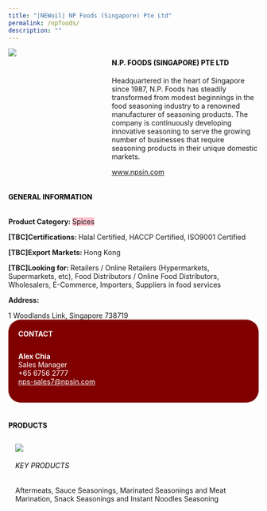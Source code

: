 ```yaml
---
title: "|NEWoil| NP Foods (Singapore) Pte Ltd"
permalink: /npfoods/
description: ""
---
```

<head>
	<div class="flex-paragraph">
		<!--hi there! this is a comment and will provide you with instructional guides-->
		<!--insert booth number here!-->
		<p style="text-transform: uppercase"></p></div>
			<div class="flex-container" style="display: flex; flex-wrap: wrap;">
				<!--insert DOWNLOAD link of company logo between the " marks!-->
			<div class="card sgds" style="flex: 1 1 40%; display: block;"><img src="https://doc-0c-3s-docs.googleusercontent.com/docs/securesc/69isnljd6u5lkd2esi0uo09d7a1dfqf2/ksbr1s69u5i9tq7itdmmseqej38pnuun/1676208150000/12105796777324072886/12105796777324072886/1uH7NWMOvIE95myVe_e3PcVzxpJbnNRrV?e=download&ax=AB85Z1DMB5Fymv0hhHir7rSZ_NjXJqXMfupuSj07ry6Bzuq54AimKpA23nBM5uNRPIVuC8L-w0ghxtjYMzcT_nLklgxLn0yfwhnoqL58eawDP0tvZTxhODwv05eGNto-XjRBrP0aHYe7G_O7-79MWUzqiK37EEojKvNCPRMXZ4-oq9zDnvFog0Bmu3MvVE-dJOyF2qPRnaP4bc3Hw0IaH1UmPcCn8Ze61TrFholA1Ya5YEix20yOTFOI9etKhYRgexY7FnHTjP4I6cmUBHyjZ9158fTIwzkcdVrrnqUxoeIHfFq2VBqMfku_k3c_O7WJ3hhFMJKu8SHbYCdrLsTzssh-4VbUl41muNdS-4ECJNwsYr1uPRxX-ePwx3IN8ZxRgyBfJ-k7QtQ3qPzHXA9Yh4S_2claO6jY5z4BnW4CWl6-WLXnqwC1KGDD3S2llDeq9WXqK9LBxjgog2GUuV-WYpMDtakr_gF_zKF1ADSmJLkwhxojnk0pKg5zufiTP-wfYILcYk2QOzskBytDO91FYy1JC3ETfljJFLUljzP4NjOLkLnztaVPXqTFoTG70QcwqaugOSKZ7hCsURpuyDa6kqtT4MmHzDVAqP-CA9e1YeFj5sJTZFm0fuqWggIliHv6IhNfH0rI3A8RBUZeuMJxLNpcFuzI1vaULvud34BLDX9-PYPA9173Iqr1N6OOro183wQV4I983BCmpyvaTJRUwk0-ihXaItVvT7tdgK57Rj5MAEVn_zGJK5VdXg22nxm6SbMJWWGTgFVZx-BReGZbLf4ZfQY2FR53QXFudTlCnSoCey85Lslxibygi6ZJdYRgIBqc2K1mLCLYXbE23ZuajlbeQO16ofYiMshyjXfQnhe3ILwuL3XTqly2IgbSHWjAk8LFma8_ZYL-1I8842sYBpt92SoFG3BDwTj7nkQ&uuid=2f621594-30ff-4d4b-b666-465c6c16b8ec&authuser=0"></div>
	<div class="card-sgds" style="flex: 1 1 58%; display: block; margin-left: 3px">
		<h4 style="text-transform: uppercase; color: black;"><!--insert the exhibitor's name between the <b> tags here--><b>N.P. Foods (Singapore) Pte Ltd</b></h4><!--insert the exhibitor's description between the <p> tags here-->
		<p>Headquartered in the heart of Singapore since 1987, N.P. Foods has
steadily transformed from modest beginnings in the food seasoning
industry to a renowned manufacturer of seasoning products. The
company is continuously developing innovative seasoning to serve
the growing number of businesses that require seasoning products in
their unique domestic markets.</p>
		<!--insert the exhibitor's website link, making sure there is "https:// www." present please. make sure the entire https link goes in between the " marks-->
		<p><a href="www.npsin.com" target="_blank"><!--insert the www website link here (no need for https)-->www.npsin.com</a></p>
	</div>
</div>
</head>

<body>
	<h4 style="text-transform: uppercase; color: black;"><b>General Information</b></h4>
		<div class="flex-container" style="display: flex; flex-wrap: wrap;">
			<div class="card sgds" style="flex: 1 1 65%; display: block; align-self: stretch">
			<div class="flex-paragraph">
			<p><b>Product Category: </b><span style=" background-color: pink; border-radius: 10 px;"><!--insert the exhibitor's pdt cat between the <p> tags here-->Spices</span></p> 
				<p><b>[TBC]Certifications: </b><!--insert all the exhibitor's certifications between the </b> and </p> here-->Halal Certified, HACCP Certified, ISO9001 Certified</p>
			<p><b>[TBC]Export Markets: </b><!--insert all the exhibitor's export markets between the </b> and </p> here-->Hong Kong</p>
			<p style="margin-bottom: 10px;"><b>[TBC]Looking for: </b><!--insert all the exhibitor's potential business partners between the </b> and </p> here-->Retailers / Online Retailers (Hypermarkets, Supermarkets, etc), Food Distributors / Online Food Distributors, Wholesalers, E-Commerce, Importers, Suppliers in food services</p><p><b>Address: </b><!--insert all the exhibitor's address the </b> and </p> here--></p> 1 Woodlands Link, Singapore 738719
			</div>
		</div>
		<div class="card sgds" style="flex: 1 1 35%; padding: 10px; display: block; background-color: maroon; border-radius: 25px; align-self: center;">
		<h4 style="color: white; margin-top: 10px; margin-left: 10px;">CONTACT</h4>
		<div class="flex-paragraph">
			<!--replace with exhibitor's: -->
			<p style="padding: 10px; color: white;"><b><!-- POC name-->Alex Chia</b><br><!-- designation-->Sales Manager<br><!--contact number-->+65 6756 2777<br><!-- for linking purposes, insert their email after "mailto:"...--><a href="nps-sales7@npsin.com" style="color: white;"><!--...and also include the display email before </a> here-->nps-sales7@npsin.com</a></p>
		</div>
			</div>
		</div>
	<br>
		<h4 style="text-transform: uppercase; color: black;"><b>products</b></h4>
<div style="display: flex; flex-wrap: wrap;">
  <div class="card sgds" style="flex: 1 1 47%; margin: 10px; display: block;"><!--insert the exhibitor's DOWNLOAD image for product between the " marks here-->
	<div class="flex-image" style="display: block;"><img src="https://doc-14-3s-docs.googleusercontent.com/docs/securesc/69isnljd6u5lkd2esi0uo09d7a1dfqf2/3cujcfj74ial94o5gj2gc0l6huqoglcq/1676208150000/12105796777324072886/12105796777324072886/15VkSjeoQ6wAoq5Orn5YKutnjDTIv4IfN?e=download&ax=AB85Z1DE6dqq8Vm1gOBXUKJKwKPZlTXUuMW3CLRlFxuKrjxZt3A1aiXbFH6o5-upz9woS5ljFiT45IsnU24Mu6-hKWoy0hoHWLnaoDnAjuiAbSOduo49PbnrX4YJ3vwpG9NOl7DSy0g-xizyNXhDUvsHjZ5TUWSm3LICC4l1DsbNGzTRoZqOxPVvWXHwiDshxeMULXPQqhS_MfsHx6Bn2dds2uPKJ8DYNrp_1e8q2oJIdB7t0Do5E10BMb_SIn1Xpe2M2lBrotLv4zc9krjgAiZLZri4XcpP5XiIhb2eNb9lHLPoYT3H8rVsMtQmhzNQEqcjsG77Bu3ltBgfE4dVYcfm-cUaqmi99NuWBy5WI7KHLXr9rk0-JD2zS6FIgbAqr4V1HycNfPZun3FxiOGISoMLSQyL6qB2uddh8q9SNboXvzhS06E4pmYjrl4vKSflht41KdY5Sp--xdFg9qcaW2ql76xluTKOGxC0mE4hLZd_PRUMzBfVnuLXbbkzwiLPWn1qNVwHMs3aI2BnBcLpXgd0rKwoDAyKWj8FpHriv0lbUknQ0UhM4xGF63vSEVZ-zr0O_k1cMfMZL57KzKswB1mLYYIN2JVpbKUps-Ca4Nj8_YRimDE_cDMbAGaGLqOjpvBV9-VWPGsa9oDL1IjuK3ZlDPO7oT8BHTgl_QQldzQ5NjQ9FxxFhldwHJlrEEKnKv47KVF1WfHy2LOT8OvvotgaeTE_DhwUdgJrnTddmL69q6GWLD9ATCtJHsjMJClGsecMK_yShEpVdOZu1eTtEXnqHau4n2CS2UDaOX1fjkB8C9G4IHjqU1Ky6L9uuQ0qR6zv4GAWkJ4JtlWQBnDOR4_nST1FqMGpcW-Q5b5gqWWTwWghAsJlya1fShWisrZMmP4D4BR_sDhVMyq9W9RP4SWMpXlk-PpNoOIZNec&uuid=70768576-2f6f-4142-857f-68db76659ed0&authuser=0"></div>
	<div class="flex-paragraph">
		<h6 style="text-transform: uppercase; color: black;"><!--insert product name before </h6> and product description after <p>-->Key Products</h6>
Aftermeats, Sauce Seasonings, Marinated Seasonings and Meat
Marination, Snack Seasonings and Instant Noodles Seasoning


</p></div>